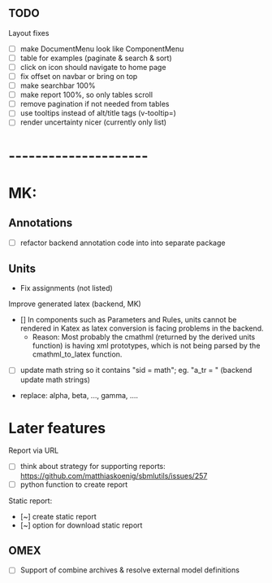 ## TODO
Layout fixes
- [ ] make DocumentMenu look like ComponentMenu
- [ ] table for examples (paginate & search & sort)
- [ ] click on icon should navigate to home page 
- [ ] fix offset on navbar or bring on top  
- [ ] make searchbar 100%  
- [ ] make report 100%, so only tables scroll
- [ ] remove pagination if not needed from tables
- [ ] use tooltips instead of alt/title tags (v-tooltip=)  
- [ ] render uncertainty nicer (currently only list)

# ---------------------    
# MK:
## Annotations
- [ ] refactor backend annotation code into into separate package

## Units
- Fix assignments (not listed)

Improve generated latex (backend, MK)
- [] In components such as Parameters and Rules, units cannot be rendered in Katex as latex conversion is facing problems in the backend.
    - Reason: Most probably the cmathml (returned by the derived units function) is having xml prototypes, which is not being parsed by the cmathml_to_latex function. 
- [ ] update math string so it contains "sid = math"; eg. "a_tr = " (backend update math strings)
- replace: alpha, beta, ..., gamma, ....

# Later features
Report via URL 
- [ ] think about strategy for supporting reports: https://github.com/matthiaskoenig/sbmlutils/issues/257
- [ ] python function to create report

Static report:
- [~] create static report 
- [~] option for download static report

## OMEX
- [ ] Support of combine archives & resolve external model definitions
